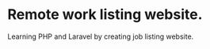 Remote work listing website.
=============
Learning PHP and Laravel by creating job listing website.


